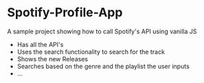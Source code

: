 # Spotify-Profile-App

A sample project showing how to call Spotify's API using vanilla JS

- Has all the API's
- Uses the search functionality to search for the track
- Shows the new Releases
- Searches based on the genre and the playlist the user inputs
- ...
